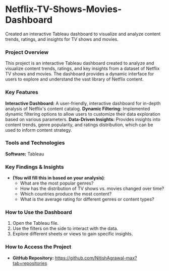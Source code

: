 # Netflix-TV-Shows-Movies-Dashboard
Created an interactive Tableau dashboard to visualize and analyze content trends, ratings, and insights for TV shows and movies.

### Project Overview
This project is an interactive Tableau dashboard created to analyze and visualize content trends, ratings, and key insights from a dataset of Netflix TV shows and movies.
The dashboard provides a dynamic interface for users to explore and understand the vast library of Netflix content.

### Key Features
**Interactive Dashboard:** A user-friendly, interactive dashboard for in-depth analysis of Netflix's content catalog.
**Dynamic Filtering:** Implemented dynamic filtering options to allow users to customize their data exploration based on various parameters.
**Data-Driven Insights:** Provides insights into content trends, genre popularity, and ratings distribution, which can be used to inform content strategy.

### Tools and Technologies
**Software:** Tableau 

### Key Findings & Insights
* **(You will fill this in based on your analysis)**:
    * What are the most popular genres?
    * How has the distribution of TV shows vs. movies changed over time?
    * Which countries produce the most content?
    * What is the average rating for different genres or content types?

### How to Use the Dashboard
1.  Open the Tableau file.
2.  Use the filters on the side to interact with the data.
3.  Explore different sheets or views to gain specific insights.

### How to Access the Project
* **GitHub Repository:** https://github.com/NitishAgrawal-max?tab=repositories

